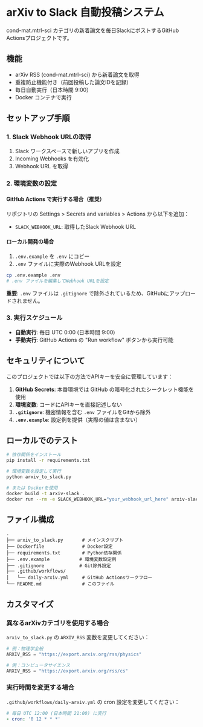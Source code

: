 # arXiv to Slack 自動投稿システム

cond-mat.mtrl-sci カテゴリの新着論文を毎日SlackにポストするGitHub Actionsプロジェクトです。

## 機能

- arXiv RSS (cond-mat.mtrl-sci) から新着論文を取得
- 重複防止機能付き（前回投稿した論文IDを記録）
- 毎日自動実行（日本時間 9:00）
- Docker コンテナで実行

## セットアップ手順

### 1. Slack Webhook URLの取得

1. Slack ワークスペースで新しいアプリを作成
2. Incoming Webhooks を有効化
3. Webhook URL を取得

### 2. 環境変数の設定

#### GitHub Actions で実行する場合（推奨）

リポジトリの Settings > Secrets and variables > Actions から以下を追加：

- `SLACK_WEBHOOK_URL`: 取得したSlack Webhook URL

#### ローカル開発の場合

1. `.env.example` を `.env` にコピー
2. `.env` ファイルに実際のWebhook URLを設定

```bash
cp .env.example .env
# .env ファイルを編集してWebhook URLを設定
```

**重要**: `.env` ファイルは `.gitignore` で除外されているため、GitHubにアップロードされません。

### 3. 実行スケジュール

- **自動実行**: 毎日 UTC 0:00 (日本時間 9:00)
- **手動実行**: GitHub Actions の "Run workflow" ボタンから実行可能

## セキュリティについて

このプロジェクトでは以下の方法でAPIキーを安全に管理しています：

1. **GitHub Secrets**: 本番環境では GitHub の暗号化されたシークレット機能を使用
2. **環境変数**: コードにAPIキーを直接記述しない
3. **`.gitignore`**: 機密情報を含む `.env` ファイルをGitから除外
4. **`.env.example`**: 設定例を提供（実際の値は含まない）

## ローカルでのテスト

```bash
# 依存関係をインストール
pip install -r requirements.txt

# 環境変数を設定して実行
python arxiv_to_slack.py

# または Dockerを使用
docker build -t arxiv-slack .
docker run --rm -e SLACK_WEBHOOK_URL="your_webhook_url_here" arxiv-slack
```

## ファイル構成

```
.
├── arxiv_to_slack.py       # メインスクリプト
├── Dockerfile              # Docker設定
├── requirements.txt        # Python依存関係
├── .env.example           # 環境変数設定例
├── .gitignore             # Git除外設定
├── .github/workflows/
│   └── daily-arxiv.yml     # GitHub Actionsワークフロー
└── README.md               # このファイル
```

## カスタマイズ

### 異なるarXivカテゴリを使用する場合

`arxiv_to_slack.py` の `ARXIV_RSS` 変数を変更してください：

```python
# 例：物理学全般
ARXIV_RSS = "https://export.arxiv.org/rss/physics"

# 例：コンピュータサイエンス
ARXIV_RSS = "https://export.arxiv.org/rss/cs"
```

### 実行時間を変更する場合

`.github/workflows/daily-arxiv.yml` の cron 設定を変更してください：

```yaml
# 毎日 UTC 12:00 (日本時間 21:00) に実行
- cron: '0 12 * * *'
```
